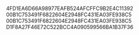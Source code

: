 4FD1EA6D66A98977EAFB524AFCFFC9B2E4C11392
00B1C753491F6822604E2948FC431EA03FE938C5
00B1C753491F6822604E2948FC431EA03FE938C5
D1F8A27F46E72C522BCC4A090599566BA1B37F36
